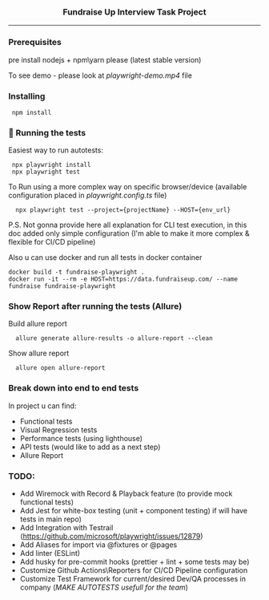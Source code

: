 <h3 align="center">Fundraise Up Interview Task Project</h3>

---


### Prerequisites

pre install nodejs + npm\yarn please (latest stable version)

To see demo - please look at *playwright-demo.mp4* file


### Installing

```
 npm install
```

### 🔧 Running the tests

Easiest way to run autotests:

```
 npx playwright install
 npx playwright test 
```

To Run using a more complex way on specific browser/device (available configuration placed in *playwright.config.ts* file)

```
  npx playwright test --project={projectName} --HOST={env_url}
```

P.S. Not gonna provide here all explanation for CLI test execution, in this doc added only simple configuration (I'm able to make it more complex & flexible for CI/CD pipeline)


Also u can use docker and run all tests in docker container

```
docker build -t fundraise-playwright .
docker run -it --rm -e HOST=https://data.fundraiseup.com/ --name fundraise fundraise-playwright
```

### Show Report after running the tests (Allure)

Build allure report 

```
  allure generate allure-results -o allure-report --clean
```

Show allure report

```
  allure open allure-report
```

### Break down into end to end tests

In project u can find: 
- Functional tests 
- Visual Regression tests
- Performance tests (using lighthouse)
- API tests (would like to add as a next step)
- Allure Report



### TODO: 

- Add Wiremock with Record & Playback feature (to provide mock functional tests)
- Add Jest for white-box testing (unit + component testing) if will have tests in main repo)
- Add Integration with Testrail (https://github.com/microsoft/playwright/issues/12879)
- Add Aliases for import via @fixtures or @pages
- Add linter (ESLint) 
- Add husky for pre-commit hooks (prettier + lint + some tests may be)
- Customize Github Actions\Reporters for CI/CD Pipeline configuration
- Customize Test Framework for current/desired Dev/QA processes in company (*MAKE AUTOTESTS usefull for the team*)

